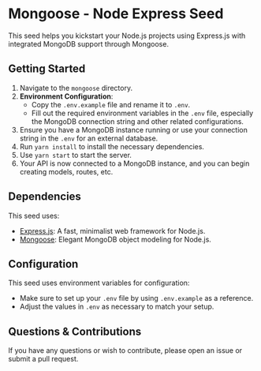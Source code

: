 # Mongoose - Node Express Seed

This seed helps you kickstart your Node.js projects using Express.js with integrated MongoDB support through Mongoose.

## Getting Started

1. Navigate to the `mongoose` directory.
2. **Environment Configuration**:
    - Copy the `.env.example` file and rename it to `.env`.
    - Fill out the required environment variables in the `.env` file, especially the MongoDB connection string and other
      related configurations.
3. Ensure you have a MongoDB instance running or use your connection string in the `.env` for an external database.
4. Run `yarn install` to install the necessary dependencies.
5. Use `yarn start` to start the server.
6. Your API is now connected to a MongoDB instance, and you can begin creating models, routes, etc.

## Dependencies

This seed uses:

- [Express.js](https://expressjs.com/): A fast, minimalist web framework for Node.js.
- [Mongoose](https://mongoosejs.com/): Elegant MongoDB object modeling for Node.js.

## Configuration

This seed uses environment variables for configuration:

- Make sure to set up your `.env` file by using `.env.example` as a reference.
- Adjust the values in `.env` as necessary to match your setup.

## Questions & Contributions

If you have any questions or wish to contribute, please open an issue or submit a pull request.

